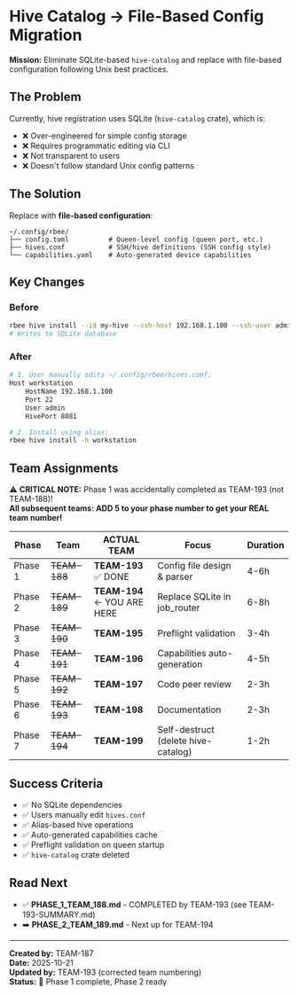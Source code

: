 # Hive Catalog → File-Based Config Migration

**Mission:** Eliminate SQLite-based `hive-catalog` and replace with file-based configuration following Unix best practices.

## The Problem

Currently, hive registration uses SQLite (`hive-catalog` crate), which is:
- ❌ Over-engineered for simple config storage
- ❌ Requires programmatic editing via CLI
- ❌ Not transparent to users
- ❌ Doesn't follow standard Unix config patterns

## The Solution

Replace with **file-based configuration**:

```
~/.config/rbee/
├── config.toml          # Queen-level config (queen port, etc.)
├── hives.conf           # SSH/hive definitions (SSH config style)
└── capabilities.yaml    # Auto-generated device capabilities
```

## Key Changes

### Before
```bash
rbee hive install --id my-hive --ssh-host 192.168.1.100 --ssh-user admin
# Writes to SQLite database
```

### After
```bash
# 1. User manually edits ~/.config/rbee/hives.conf:
Host workstation
    HostName 192.168.1.100
    Port 22
    User admin
    HivePort 8081

# 2. Install using alias:
rbee hive install -h workstation
```

## Team Assignments

⚠️ **CRITICAL NOTE:** Phase 1 was accidentally completed as TEAM-193 (not TEAM-188)!  
**All subsequent teams: ADD 5 to your phase number to get your REAL team number!**

| Phase | Team | **ACTUAL TEAM** | Focus | Duration |
|-------|------|-----------------|-------|----------|
| Phase 1 | ~~TEAM-188~~ | **TEAM-193** ✅ DONE | Config file design & parser | 4-6h |
| Phase 2 | ~~TEAM-189~~ | **TEAM-194** ← YOU ARE HERE | Replace SQLite in job_router | 6-8h |
| Phase 3 | ~~TEAM-190~~ | **TEAM-195** | Preflight validation | 3-4h |
| Phase 4 | ~~TEAM-191~~ | **TEAM-196** | Capabilities auto-generation | 4-5h |
| Phase 5 | ~~TEAM-192~~ | **TEAM-197** | Code peer review | 2-3h |
| Phase 6 | ~~TEAM-193~~ | **TEAM-198** | Documentation | 2-3h |
| Phase 7 | ~~TEAM-194~~ | **TEAM-199** | Self-destruct (delete hive-catalog) | 1-2h |

## Success Criteria

- ✅ No SQLite dependencies
- ✅ Users manually edit `hives.conf`
- ✅ Alias-based hive operations
- ✅ Auto-generated capabilities cache
- ✅ Preflight validation on queen startup
- ✅ `hive-catalog` crate deleted

## Read Next

- ✅ **PHASE_1_TEAM_188.md** - COMPLETED by TEAM-193 (see TEAM-193-SUMMARY.md)
- ➡️ **PHASE_2_TEAM_189.md** - Next up for TEAM-194

---

**Created by:** TEAM-187  
**Date:** 2025-10-21  
**Updated by:** TEAM-193 (corrected team numbering)  
**Status:** 🚀 Phase 1 complete, Phase 2 ready
